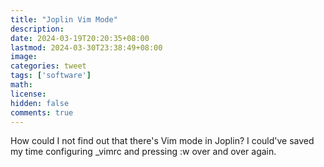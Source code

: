 ```yaml
---
title: "Joplin Vim Mode"
description: 
date: 2024-03-19T20:20:35+08:00
lastmod: 2024-03-30T23:38:49+08:00
image: 
categories: tweet
tags: ['software']
math: 
license: 
hidden: false
comments: true
---
```


How could I not find out that there's Vim mode in Joplin? I could've saved my time configuring _vimrc and pressing :w over and over again.


